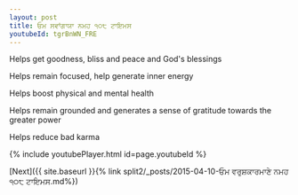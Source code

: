 ```yaml
---
layout: post
title: ਓਮ ਸਵਾਂਗਾਯਾ ਨਮਹ ੧੦੮ ਟਾਇਮਸ
youtubeId: tgrBnWN_FRE
---
```

 
 
Helps get goodness, bliss and peace and God's blessings
 
Helps remain focused, help generate inner energy 
 
Helps boost physical and mental health 
 
Helps remain grounded and generates a sense of gratitude towards the greater power 
 
Helps reduce bad karma
 
 
 
 


{% include youtubePlayer.html id=page.youtubeId %}
 
[Next]({{ site.baseurl }}{% link  split2/_posts/2015-04-10-ਓਮ ਵਰੁਸ਼ਕਾਰਮਾਣੇ ਨਮਹ ੧੦੮ ਟਾਇਮਸ.md%})
 
